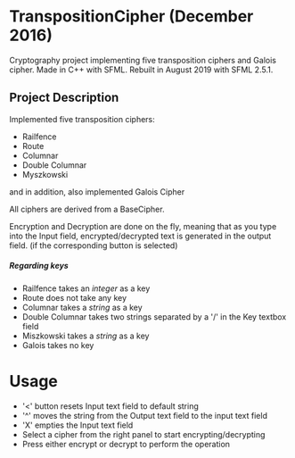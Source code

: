 # TranspositionCipher (December 2016)
Cryptography project implementing five transposition ciphers and Galois cipher. Made in C++ with SFML. Rebuilt in August 2019 with SFML 2.5.1.

## Project Description
Implemented five transposition ciphers:
* Railfence
* Route
* Columnar
* Double Columnar
* Myszkowski

and in addition, also implemented Galois Cipher

All ciphers are derived from a BaseCipher.

Encryption and Decryption are done on the fly, meaning that as you type into the Input field, encrypted/decrypted text is generated in the output field. (if the corresponding button is selected)

##### Regarding keys
* Railfence takes an *integer* as a key
* Route does not take any key
* Columnar takes a *string* as a key
* Double Columnar takes two strings separated by a '/' in the Key textbox field
* Miszkowski takes a *string* as a key
* Galois takes no key

# Usage
* '<' button resets Input text field to default string
* '^' moves the string from the Output text field to the input text field
* 'X' empties the Input text field
* Select a cipher from the right panel to start encrypting/decrypting
* Press either encrypt or decrypt to perform the operation
